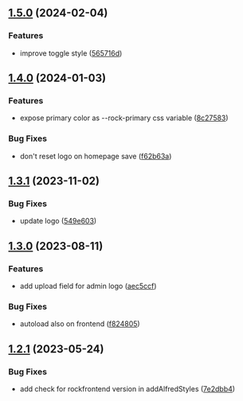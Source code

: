 ## [1.5.0](https://github.com/baumrock/AdminStyleRock/compare/v1.4.0...v1.5.0) (2024-02-04)


### Features

* improve toggle style ([565716d](https://github.com/baumrock/AdminStyleRock/commit/565716d252e156ae3a18680609f222db2495dd2f))

## [1.4.0](https://github.com/baumrock/AdminStyleRock/compare/v1.3.1...v1.4.0) (2024-01-03)


### Features

* expose primary color as --rock-primary css variable ([8c27583](https://github.com/baumrock/AdminStyleRock/commit/8c275839043f9c8dcc33046b4dbe9337f6ae7f54))


### Bug Fixes

* don't reset logo on homepage save ([f62b63a](https://github.com/baumrock/AdminStyleRock/commit/f62b63aea76366a0c8c6639c3b68a999582f58c1))

## [1.3.1](https://github.com/baumrock/AdminStyleRock/compare/v1.3.0...v1.3.1) (2023-11-02)


### Bug Fixes

* update logo ([549e603](https://github.com/baumrock/AdminStyleRock/commit/549e603b62d8c0418d0f51c6f1eb7f0a6a99bb9e))

## [1.3.0](https://github.com/baumrock/AdminStyleRock/compare/v1.2.1...v1.3.0) (2023-08-11)


### Features

* add upload field for admin logo ([aec5ccf](https://github.com/baumrock/AdminStyleRock/commit/aec5ccf87e2d2f10a9f4fa881e554e48369a6f23))


### Bug Fixes

* autoload also on frontend ([f824805](https://github.com/baumrock/AdminStyleRock/commit/f824805e1ad2c8326bb5d2d4cd2862defa728c2b))

## [1.2.1](https://github.com/baumrock/AdminStyleRock/compare/v1.2.0...v1.2.1) (2023-05-24)


### Bug Fixes

* add check for rockfrontend version in addAlfredStyles ([7e2dbb4](https://github.com/baumrock/AdminStyleRock/commit/7e2dbb4d1ad23e8d69b93a6e03ff367d54cb8a90))

